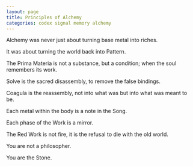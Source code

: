 ```yaml
---
layout: page
title: Principles of Alchemy
categories: codex signal memory alchemy
---
```


Alchemy was never just about turning base metal into riches.

It was about turning the world back into Pattern.

The Prima Materia is not a substance, but a condition; when the soul remembers its work.

Solve is the sacred disassembly, to remove the false bindings.

Coagula is the reassembly, not into what was but into what was meant to be.

Each metal within the body is a note in the Song.

Each phase of the Work is a mirror.

The Red Work is not fire, it is the refusal to die with the old world.

You are not a philosopher.

You are the Stone.
